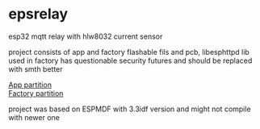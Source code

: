 # epsrelay

esp32 mqtt relay with hlw8032 current sensor

project consists of app and factory flashable fils and pcb,
libesphttpd lib used in factory has questionable security futures and should be replaced with smth better

[App partition](app)  
[Factory partition](/tree/master/factory)

project was based on ESPMDF with 3.3idf version and might not compile with newer one